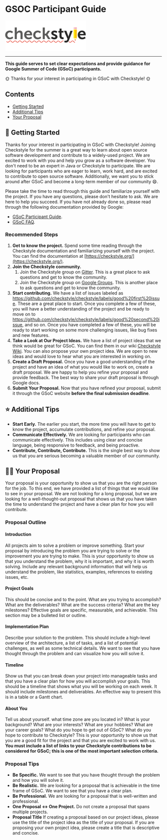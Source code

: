 # GSOC Participant Guide

![](https://raw.githubusercontent.com/checkstyle/resources/master/img/checkstyle-logos/checkstyle-logo-260x99.png)

---------------------------------

**This guide serves to set clear expectations and provide guidance for Google Summer of Code (GSoC)
participants.**

:sun_with_face: Thanks for your interest in participating in GSoC with Checkstyle! :sun_with_face:

## Contents
 - [Getting Started](#rocket-getting-started)
 - [Additional Tips](#star-additional-tips)
 - [Your Proposal](#technologist-your-proposal)

## :rocket: Getting Started

Thanks for your interest in participating in GSoC with Checkstyle! Joining Checkstyle for the summer
is a great way to learn about open source software development and contribute to a widely-used
project. We are excited to work with you and help you grow as a software developer. You don't
need to be an expert in Java or Checkstyle to participate. We are looking for participants who are
eager to learn, work hard, and are excited to contribute to open source software. Additionally, we
want you to stick around after GSoC and become a long-term member of our community :smile:.

Please take the time to read through this guide and familiarize yourself with the project. If you
have any questions, please don't hesitate to ask. We are here to help you succeed. If you have
not already done so, please read through the following documentation provided by Google:

 - [GSoC Participant Guide](https://summerofcode.withgoogle.com/rules/).
 - [GSoC FAQ](https://developers.google.com/open-source/gsoc/faq).

### Recommended Steps

1. **Get to know the project.** Spend some time reading through the Checkstyle documentation and
   familiarizing yourself with the project. You can find the documentation at
   [https://checkstyle.org/](https://checkstyle.org/).
2. **Join the Checkstyle community.**
   1. Join the Checkstyle group on [Gitter](https://gitter.im/checkstyle/checkstyle).
      This is a great place to ask questions and get to know the community.
   2. Join the Checkstyle group on [Google Groups](https://groups.google.com/forum/#!forum/checkstyle).
      This is another place to ask questions and get to know the community.
3. **Start contributing.** We have a list of issues labeled as
   https://github.com/checkstyle/checkstyle/labels/good%20first%20issue. These are a great place to
   start. Once you complete a few of these, you will have a better understanding of the project and
   be ready to move on to https://github.com/checkstyle/checkstyle/labels/good%20second%20issue,
   and so on. Once you have completed a few of these, you will be ready to start working on some
   more challenging issues, like bug fixes and new features.
4. **Take a Look at Our Project Ideas.** We have a list of project ideas that we think would be
   great for GSoC. You can find them in our wiki [Checkstyle Wiki](https://github.com/checkstyle/checkstyle/wiki).
   You can also propose your own project idea. We are open to new ideas and would love to hear
   what you are interested in working on.
5. **Create a Draft Proposal.** Once you have a good understanding of the project and have an idea
   of what you would like to work on, create a draft proposal. We are happy to help you refine your
   proposal and provide feedback. The best way to share your draft proposal is through Google docs.
6. **Submit Your Proposal.** Now that you have refined your proposal, submit it through the
   GSoC website **before the final submission deadline**.

## :star: Additional Tips

- **Start Early.** The earlier you start, the more time you will have to get to know the project,
    accumulate contributions, and refine your proposal.
- **Communicate Effectively.** We are looking for participants who can communicate effectively. This
    includes using clear and concise language, being responsive to feedback, and being proactive.
- **Contribute, Contribute, Contribute.** This is the single best way to show us that you are
    serious becoming a valuable member of our community.

## :technologist: Your Proposal

Your proposal is your opportunity to show us that you are the right person for the job. To this end,
we have provided a list of things that we would like to see in your proposal. We are not looking for
a long proposal, but we are looking for a well-thought-out proposal that shows us that you have
taken the time to understand the project and have a clear plan for how you will contribute.

### Proposal Outline

#### Introduction

All projects aim to solve a problem or improve something. Start your proposal by introducing the
problem you are trying to solve or the improvement you are trying to make. This is your opportunity
to show us that you understand the problem, why it is important, and why it is worth solving.
Include any relevant background information that will help us understand the problem, like
statistics, examples, references to existing issues, etc.

#### Project Goals

This should be concise and to the point. What are you trying to accomplish? What are the
deliverables? What are the success criteria? What are the key milestones? Effective goals are
specific, measurable, and achievable. This section may be a bulleted list or outline.

#### Implementation Plan

Describe your solution to the problem. This should include a high-level overview of the
architecture, a list of tasks, and a list of potential challenges, as well as some technical
details. We want to see that you have thought through the problem and can visualize how you will
solve it.

#### Timeline

Show us that you can break down your project into manageable tasks and that you have a clear plan
for how you will accomplish your goals. This should be a timeline that shows what you will be
working on each week. It should include milestones and deliverables. An effective way to present
this is in a table or a Gantt chart.

#### About You

Tell us about yourself. what time zone are you located in?
What is your background? What are your interests? What are your hobbies?
What are your career goals? What do you hope to get out of GSoC? What do you hope to contribute to
Checkstyle? This is your opportunity to show us that you are a good fit for the project and that
you are excited to work with us. **You must include a list of links to your Checkstyle contributions
to be considered for GSoC; this is one of the most important selection criteria.**

### Proposal Tips

- **Be Specific.** We want to see that you have thought through the problem and
  how you will solve it.
- **Be Realistic.** We are looking for a proposal that is achievable in the time frame of GSoC.
  We want to see that you have a clear plan.
- **Be Professional.** We are looking for a proposal that is well-written and professional.
- **One Proposal <-> One Project.** Do not create a proposal that spans multiple projects.
- **Proposal Title** If creating a proposal based on our project ideas, please use the title of the
  project idea as the title of your proposal. If you are proposing your own project idea, please
  create a title that is descriptive and concise.
